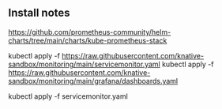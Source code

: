 ## Install notes

https://github.com/prometheus-community/helm-charts/tree/main/charts/kube-prometheus-stack

kubectl apply -f https://raw.githubusercontent.com/knative-sandbox/monitoring/main/servicemonitor.yaml
kubectl apply -f https://raw.githubusercontent.com/knative-sandbox/monitoring/main/grafana/dashboards.yaml

kubectl apply -f servicemonitor.yaml
